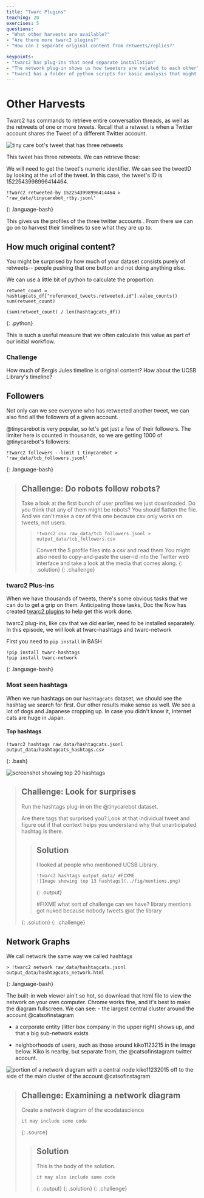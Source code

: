 ```yaml
---
title: "Twarc Plugins"
teaching: 20
exercises: 5
questions:
- "What other harvests are available?"
- "Are there more twarc2 plugins?"
- "How can I separate original content from retweets/replies?"

keypoints:
- "twarc2 has plug-ins that need separate installation"
- "The network plug-in shows us how tweeters are related to each other"
- "twarc1 has a folder of python scripts for basic analysis that might still work."
---
```


# Other Harvests
Twarc2 has commands to retrieve entire conversation threads, as well as the 
retweets of one or more tweets. Recall that a retweet is when a 
Twitter account shares the Tweet of a different Twitter account.

![tiny care bot's tweet that has three retweets](../fig/tcb_tweet.png)

This tweet has three retweets. We can retrieve those:

We will need to get the tweet's numeric identifier. We 
can see the tweetID by looking at the url of the tweet. In this case, the tweet's ID 
is 1522543998996414464.

~~~
!twarc2 retweeted-by 1522543998996414464 > 'raw_data/tinycarebot_rtby.jsonl'
~~~
{: .language-bash}

This gives us the profiles of the three twitter accounts . From there
we can go on to harvest their timelines to see what they are up to.

## How much original content?
You might be surprised by how much of your dataset consists purely of retweets--
people pushing that one button and not doing anything else.

We can use a little bit of python to calculate the proportion:

~~~
retweet_count = hashtagcats_df["referenced_tweets.retweeted.id"].value_counts()
sum(retweet_count)

(sum(retweet_count) / len(hashtagcats_df))
~~~
{: .python}

This is such a useful measure that we often calculate this value as part
of our initial workflow.

### Challenge
How much of Bergis Jules timeline is original content?
How about the UCSB Library's timeline?


## Followers
Not only can we see everyone who has retweeted another tweet, we can also
find all the followers of a given account.

@tinycarebot is very popular, so let's get just a few of their followers. The
limiter here is counted in thousands, so we are getting 1000 of
@tinycarebot's followers:

~~~
!twarc2 followers --limit 1 tinycarebot >  'raw_data/tcb_followers.jsonl'
~~~
{: .language-bash}


> ## Challenge: Do robots follow robots?
> Take a look at the first bunch of user profiles we just downloaded.
> Do you think that any of them might be robots?
> You should flatten the file. And we can't make a csv of this one
> because csv only works on tweets, not users.
> >
> > ~~~
> > !twarc2 csv raw_data/tcb_followers.jsonl > output_data/tcb_followers.csv
> > ~~~ 
> > 
> > Convert the 5 profile files into a csv and read them
> > You might also need to copy-and-paste the user-id
> > into the Twitter web interface and take a look at the media
> > that comes along.
{: .solution}
{: .challenge}


### twarc2 Plus-ins
When we have thousands 
of tweets, there's some obvious tasks that we can do to get a grip on them. 
Anticipating those tasks, Doc the Now has 
created [twarc2 plugins](https://twarc-project.readthedocs.io/en/latest/plugins/)
to help get this work done.

twarc2 plug-ins, like csv that we did earlier, need to be installed separately. 
In this episode, we will look at twarc-hashtags and twarc-network

First you need to `pip install` in BASH

~~~
!pip install twarc-hashtags
!pip install twarc-network
~~~
{: .language-bash}

### Most seen hashtags
When we run hashtags on our `hashtagcats` dataset, we should see the hashtag 
we search for first. Our other results make sense as well. We see a lot of dogs and Japanese 
cropping up. In case you didn't know it, Internet cats are huge in Japan.

#### Top hashtags
~~~
!twarc2 hashtags raw_data/hashtagcats.jsonl output_data/hashtagcats_hashtags.csv
~~~
{: .bash}

![screenshot showing top 20 hashtags](../fig/cat_hashtags.png)


> ## Challenge: Look for surprises
>
> Run the hashtags plug-in on the @tinycarebot dataset.
>
> Are there tags that surprised you?
> Look at that individual tweet and figure out if that context helps you
> understand why that unanticipated hashtag is there.
>
> > ## Solution
> >
> > I looked at people who mentioned UCSB Library.
> >
> > ~~~
> > !twarc2 hashtags output_data/ #FIXME
> > ![Image showing top 13 hashtags](../fig/mentions.png)
> > ~~~
> > {: .output}
> >
> > #FIXME what sort of challenge can we have?
> > library mentions got nuked because nobody tweets @at the library
> >
> >
> {: .solution}
{: .challenge}


## Network Graphs

We call network the same way we called hashtags

~~~
> !twarc2 network raw_data/hashtagcats.jsonl output_data/hashtagcats_network.html
~~~
{: .language-bash}

The built-in web viewer ain't so hot, so download that html file to view the 
network on your own computer. Chrome works fine, and it's best to make the diagram 
fullscreen. We can see: - the largest central cluster around the account 
@catsofinstagram

- a corporate entity (litter box company in the upper right) shows up, and that a big 
  sub-network exists

- neighborhoods of users, such as those around kiko1123215 in the
  image below. Kiko is nearby, but separate from, the 
  @catsofinstagram twitter account.

![portion of a network diagram with a central node kiko11232015 off to the
side of the main cluster of the account @catsofinstagram](../fig/cat_network.png)

> ## Challenge: Examining a network diagram
>
> Create a network diagram of the ecodatascience
>
> ~~~
> it may include some code
> ~~~
> {: .source}
>
> > ## Solution
> >
> > This is the body of the solution.
> >
> > ~~~
> > it may also include some code
> > ~~~
> > {: .output}
> {: .solution}
{: .challenge}
